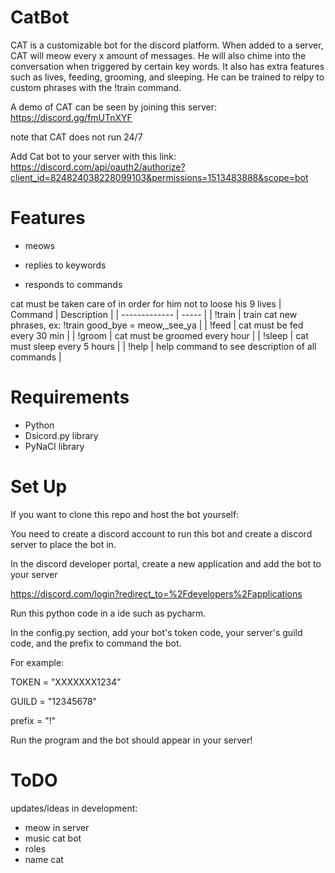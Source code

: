 # CatBot 

CAT is a customizable bot for the discord platform. 
When added to a server, CAT will meow every x amount of messages. He will also chime into the conversation when triggered by certain key words.
It also has extra features such as lives, feeding, grooming, and sleeping. He can be trained to relpy to custom phrases with the !train command.

A demo of CAT can be seen by joining this server: 
https://discord.gg/fmUTnXYF

note that CAT does not run 24/7

Add Cat bot to your server with this link:
https://discord.com/api/oauth2/authorize?client_id=824824038228099103&permissions=1513483888&scope=bot 




# Features
* meows

* replies to keywords

* responds to commands


cat must be taken care of in order for him not to loose his 9 lives
| Command | Description |
| ------------- | ----- |
|  !train       | train cat new phrases, ex: !train good_bye = meow,_see_ya  |
|  !feed |  cat must be fed every 30 min  |
|  !groom |  cat must be groomed every hour  |
|  !sleep | cat must sleep every 5 hours  |
|  !help | help command to see description of all commands  |


# Requirements 
* Python 
* Dsicord.py library
* PyNaCl library

# Set Up
If you want to clone this repo and host the bot yourself:

You need to create a discord account to run this bot and create a discord server to place the bot in.

In the discord developer portal, create a new application and add the bot to your server

https://discord.com/login?redirect_to=%2Fdevelopers%2Fapplications

Run this python code in a ide such as pycharm.

In the config.py section, add your bot's token code, your server's guild code, and the prefix to command the bot.

For example:

TOKEN = "XXXXXXX1234"

GUILD = "12345678"

prefix = "!"

Run the program and the bot should appear in your server!


# ToDO

updates/ideas in development:

* meow in server
* music cat bot
* roles
* name cat

